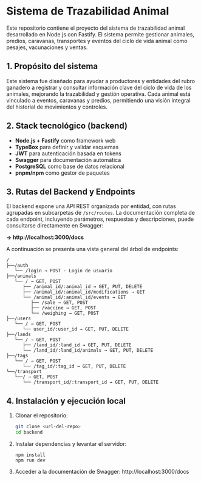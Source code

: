 # Sistema de Trazabilidad Animal

Este repositorio contiene el proyecto del sistema de trazabilidad animal desarrollado en Node.js con Fastify. El sistema permite gestionar animales, predios, caravanas, transportes y eventos del ciclo de vida animal como pesajes, vacunaciones y ventas.

## 1. Propósito del sistema

Este sistema fue diseñado para ayudar a productores y entidades del rubro ganadero a registrar y consultar información clave del ciclo de vida de los animales, mejorando la trazabilidad y gestión operativa. Cada animal está vinculado a eventos, caravanas y predios, permitiendo una visión integral del historial de movimientos y controles.

## 2. Stack tecnológico (backend)

- **Node.js + Fastify** como framework web
- **TypeBox** para definir y validar esquemas
- **JWT** para autenticación basada en tokens
- **Swagger** para documentación automática
- **PostgreSQL** como base de datos relacional
- **pnpm/npm** como gestor de paquetes

## 3. Rutas del Backend y Endpoints

El backend expone una API REST organizada por entidad, con rutas agrupadas en subcarpetas de `/src/routes`. La documentación completa de cada endpoint, incluyendo parámetros, respuestas y descripciones, puede consultarse directamente en Swagger:

**→ http://localhost:3000/docs**

A continuación se presenta una vista general del árbol de endpoints:
```
/
├──/auth
   └── /login → POST - Login de usuario
├──/animals
   └── / → GET, POST
      ├── /animal_id/:animal_id → GET, PUT, DELETE
      ├── /animal_id/:animal_id/modifications → GET
      └── /animal_id/:animal_id/events → GET
         ├── /sale → GET, POST
         ├── /vaccine → GET, POST
         └── /weighing → GET, POST
├──/users
   └── / → GET, POST
      └── user_id/:user_id → GET, PUT, DELETE
├──/lands
   └── / → GET, POST
      ├── /land_id/:land_id → GET, PUT, DELETE
      └── /land_id/:land_id/animals → GET, PUT, DELETE
├──/tags
   └── / → GET, POST
      └── /tag_id/:tag_id → GET, PUT, DELETE
└──/transport
   └──/ → GET, POST
      └── /transport_id/:transport_id → GET, PUT, DELETE
```

## 4. Instalación y ejecución local

1. Clonar el repositorio:
   ```bash
   git clone <url-del-repo>
   cd backend
   
2. Instalar dependencias y levantar el servidor:
   ```
   npm install
   npm run dev
   ```

3. Acceder a la documentación de Swagger:
   http://localhost:3000/docs
